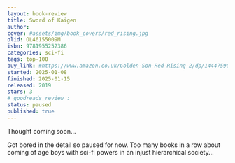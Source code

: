 ```yaml
---
layout: book-review
title: Sword of Kaigen
author: 
cover: #assets/img/book_covers/red_rising.jpg
olid: OL46155009M
isbn: 9781955252386
categories: sci-fi
tags: top-100
buy_link: #https://www.amazon.co.uk/Golden-Son-Red-Rising-2/dp/1444759035
started: 2025-01-08
finished: 2025-01-15
released: 2019
stars: 3
# goodreads_review : 
status: paused
published: true
---
```


Thought coming soon...

Got bored in the detail so paused for now. Too many books in a row about coming of age boys with sci-fi powers in an injust hierarchical society...